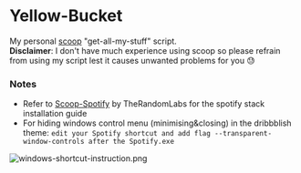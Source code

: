 # Yellow-Bucket

My personal [scoop](https://github.com/lukesampson/scoop) "get-all-my-stuff" script.  
**Disclaimer**: I don't have much experience using scoop so please refrain from using my script lest it causes unwanted problems for you 😓    

### Notes
* Refer to [Scoop-Spotify](https://github.com/TheRandomLabs/Scoop-Spotify) by TheRandomLabs for the spotify stack installation guide 
* For hiding windows control menu (minimising&closing) in the dribbblish theme: ```edit your Spotify shortcut and add flag --transparent-window-controls after the Spotify.exe ```

![windows-shortcut-instruction.png](https://github.com/morpheusthewhite/spicetify-themes/blob/master/Dribbblish/windows-shortcut-instruction.png)
